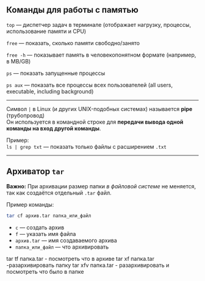 ## **Команды для работы с памятью**

`top` — диспетчер задач в терминале (отображает нагрузку, процессы, использование памяти и CPU)

`free` — показать, сколько памяти свободно/занято

`free -h` — показывает память в человекопонятном формате (например, в MB/GB)

`ps` — показать запущенные процессы

`ps aux` — показать все процессы всех пользователей (all users, executable, including background)

---

Символ `|` в Linux (и других UNIX-подобных системах) называется **pipe** (трубопровод)  
Он используется в командной строке для **передачи вывода одной команды на вход другой команды**.

Пример:  
`ls | grep txt` — показать только файлы с расширением `.txt`

---

## **Архиватор `tar`**

**Важно:** При архивации размер папки *в файловой системе* не меняется, так как создаётся отдельный `.tar` файл.

Пример команды:

```bash
tar cf архив.tar папка_или_файл
```

- `c` — создать архив  
- `f` — указать имя файла  
- `архив.tar` — имя создаваемого архива  
- `папка_или_файл` — что архивировать

tar tf папка.tar - посмотреть что в архиве
tar xf папка.tar -разархивировать папку
tar xfv папка.tar - разархивировать и посмотреть что было в папке 

